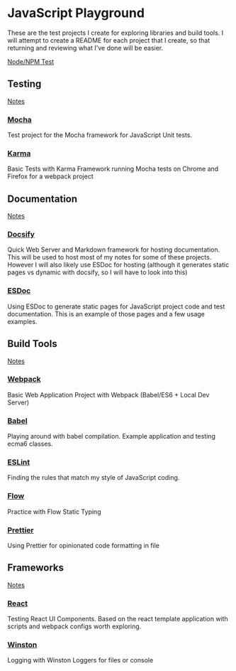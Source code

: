 # JavaScript Playground

These are the test projects I create for exploring libraries and build tools. I will attempt to create a README for each project that I create, so that returning and reviewing what I've done will be easier.

[Node/NPM Test](/play/test.npm/)


## Testing
[Notes](/NOTES/test.md)

### [Mocha](/play/test.mocha/)
  Test project for the Mocha framework for JavaScript Unit tests.

### [Karma](/play/test,karma/)
  Basic Tests with Karma Framework running Mocha tests on Chrome and Firefox for a webpack project

## Documentation
[Notes](/NOTES/doc.md)

### [Docsify](/play/test.docsify/docs/)
 Quick Web Server and Markdown framework for hosting documentation. This will be used to host most of my notes for some of these projects. However I will also likely use ESDoc for hosting (although it generates static pages vs dynamic with docsify, so I will have to look into this)

### [ESDoc](/play/test.esdoc/)
  Using ESDoc to generate static pages for JavaScript project code and test documentation. This is an example of those pages and a few usage examples.



## Build Tools
[Notes](/NOTES/build.md)

### [Webpack](/play/test.webpack/)
  Basic Web Application Project with Webpack (Babel/ES6 + Local Dev Server)

### [Babel](/play/test.babel/)
 Playing around with babel compilation. Example application and testing ecma6 classes.

### [ESLint](/play/test.eslint/)
 Finding the rules that match my style of JavaScript coding.

### [Flow](/play/test.flow/)
  Practice with Flow Static Typing

### [Prettier](/play/test.prettier/)
  Using Prettier for opinionated code formatting in file



## Frameworks
[Notes](/NOTES/framework.md)

### [React](/play/test.react/)
  Testing React UI Components. Based on the react template application with scripts and webpack configs worth exploring.

### [Winston](/play/test.winston/)
  Logging with Winston Loggers for files or console
